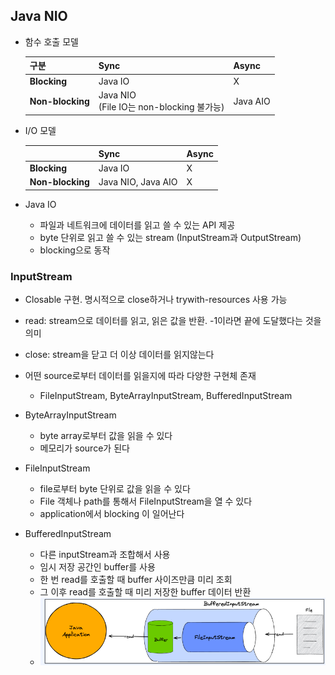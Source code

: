 ## Java NIO
- 함수 호출 모델

  | 구분            | Sync                                     | Async    |
  |-----------------|------------------------------------------|----------|
  | **Blocking**    | Java IO                                  | X        |
  | **Non-blocking**| Java NIO <br>(File IO는 non-blocking 불가능) | Java AIO |

- I/O 모델

  |               | Sync                   | Async |
  |---------------|------------------------|--------|
  | **Blocking**  | Java IO               | X      |
  | **Non-blocking** | Java NIO, Java AIO    | X      |

- Java IO
  - 파일과 네트워크에 데이터를 읽고 쓸 수 있는 API 제공
  - byte 단위로 읽고 쓸 수 있는 stream (InputStream과 OutputStream)
  - blocking으로 동작
  
### InputStream
- Closable 구현. 명시적으로 close하거나 trywith-resources 사용 가능
- read: stream으로 데이터를 읽고, 읽은 값을 반환. -1이라면 끝에 도달했다는 것을 의미
- close: stream을 닫고 더 이상 데이터를 읽지않는다
- 어떤 source로부터 데이터를 읽을지에 따라 다양한 구현체 존재
  - FileInputStream, ByteArrayInputStream, BufferedInputStream
  

- ByteArrayInputStream
  - byte array로부터 값을 읽을 수 있다
  - 메모리가 source가 된다
- FileInputStream
  - file로부터 byte 단위로 값을 읽을 수 있다
  - File 객체나 path를 통해서 FileInputStream을 열 수 있다
  - application에서 blocking 이 일어난다
- BufferedInputStream
  - 다른 inputStream과 조합해서 사용
  - 임시 저장 공간인 buffer를 사용
  - 한 번 read를 호출할 때 buffer 사이즈만큼 미리 조회
  - 그 이후 read를 호출할 때 미리 저장한 buffer 데이터 반환
  - ![img](img.png)
